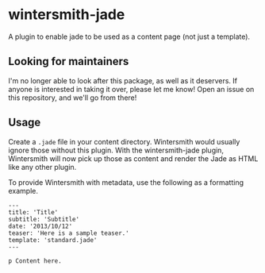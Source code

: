 wintersmith-jade
================

A plugin to enable jade to be used as a content page (not just a template).

## Looking for maintainers

I'm no longer able to look after this package, as well as it deservers. If anyone is interested in taking it over, please let me know! Open an issue on this repository, and we'll go from there!

## Usage

Create a `.jade` file in your content directory. Wintersmith would usually ignore those without this plugin. With the wintersmith-jade plugin, Wintersmith will now pick up those as content and render the Jade as HTML like any other plugin.

To provide Wintersmith with metadata, use the following as a formatting example.

	---
	title: 'Title'
	subtitle: 'Subtitle'
	date: '2013/10/12'
	teaser: 'Here is a sample teaser.'
	template: 'standard.jade'
	---

	p Content here.
